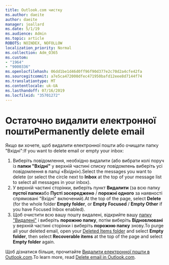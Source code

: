 ```yaml
---
title: Outlook.com чистку
ms.author: daeite
author: daeite
manager: joallard
ms.date: 5/1/19
ms.audience: Admin
ms.topic: article
ROBOTS: NOINDEX, NOFOLLOW
localization_priority: Normal
ms.collection: Adm_O365
ms.custom:
- "1964"
- "9000336"
ms.openlocfilehash: 06dd1be1d46d0ff96f90d377e2c70d2a4cfe42fa
ms.sourcegitcommit: a7e5ca472000dfec471950bafd12eee8d7144f74
ms.translationtype: MT
ms.contentlocale: uk-UA
ms.lasthandoff: 07/16/2019
ms.locfileid: "35701272"
---
```

# <a name="permanently-delete-email"></a><span data-ttu-id="4286e-102">Остаточно видалити електронної пошти</span><span class="sxs-lookup"><span data-stu-id="4286e-102">Permanently delete email</span></span>

<span data-ttu-id="4286e-103">Якщо ви хочете, щоб видалити електронної пошти або очищати папку "Вхідні":</span><span class="sxs-lookup"><span data-stu-id="4286e-103">If you want to delete email or empty your inbox:</span></span>

1. <span data-ttu-id="4286e-104">Виберіть повідомлення, необхідно видалити (або вибрати колі поруч із **папки "Вхідні"** у верхній частині списку повідомлень виберіть усі повідомлення в папці «Вхідні»).</span><span class="sxs-lookup"><span data-stu-id="4286e-104">Select the messages you want to delete (or select the circle next to **Inbox** at the top of your message list to select all messages in your inbox).</span></span>
1. <span data-ttu-id="4286e-105">У верхній частині сторінки, виберіть пункт **Видалити** (за всю папку **пустої папки**або **Пусті зосереджено** / **порожні одного** за наявності спрямовані "Вхідні" включений).</span><span class="sxs-lookup"><span data-stu-id="4286e-105">At the top of the page, select **Delete** (for the whole folder **Empty folder**, or **Empty Focused** / **Empty Other** if you have Focused Inbox enabled).</span></span>
1. <span data-ttu-id="4286e-106">Щоб очистити всю вашу пошту видалені, відкрийте вашу [папку "Видалені"](https://outlook.live.com/mail/deleteditems) і виберіть **порожню папку**, потім виберіть **Відновлювані** у верхній частині сторінки і виберіть **порожню папку** знову.</span><span class="sxs-lookup"><span data-stu-id="4286e-106">To purge all your deleted email, open your [Deleted Items folder](https://outlook.live.com/mail/deleteditems) and select **Empty folder**, then select **Recoverable items** at the top of the page and select **Empty folder** again.</span></span>

<span data-ttu-id="4286e-107">Щоб дізнатися більше, прочитайте [Видалити електронної пошти в Outlook.com](https://support.office.com/article/a9b63739-5392-412a-8e9a-d4b02708dee4?wt.mc_id=Office_Outlook_com_Alchemy).</span><span class="sxs-lookup"><span data-stu-id="4286e-107">To learn more, read [Delete email in Outlook.com](https://support.office.com/article/a9b63739-5392-412a-8e9a-d4b02708dee4?wt.mc_id=Office_Outlook_com_Alchemy).</span></span>
